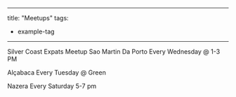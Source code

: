 
---
title: "Meetups"
tags:
- example-tag
---

Silver Coast Expats Meetup
Sao Martin Da Porto
Every Wednesday @ 1-3 PM


Alçabaca 
Every Tuesday  @ Green 

Nazera 
Every Saturday 5-7 pm 
